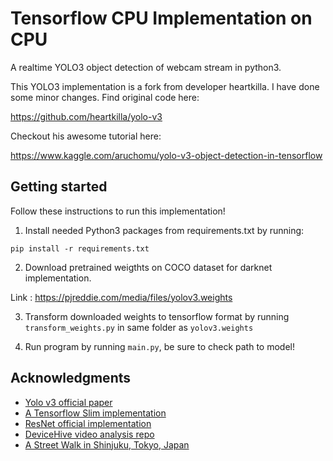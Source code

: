 # Tensorflow CPU Implementation on CPU
A realtime YOLO3 object detection of webcam stream in python3.

This YOLO3 implementation is a fork from developer heartkilla.
I have done some minor changes.
Find original code here:

https://github.com/heartkilla/yolo-v3

Checkout his awesome tutorial here:

https://www.kaggle.com/aruchomu/yolo-v3-object-detection-in-tensorflow

## Getting started
Follow these instructions to run this implementation!

1. Install needed Python3 packages from requirements.txt by running:

```
pip install -r requirements.txt
```

2. Download pretrained weigthts on COCO dataset for darknet implementation.

Link : https://pjreddie.com/media/files/yolov3.weights

3. Transform downloaded weights to tensorflow format by running `transform_weights.py` in same folder as `yolov3.weights`

4. Run program by running `main.py`, be sure to check path to model!

## Acknowledgments
* [Yolo v3 official paper](https://arxiv.org/abs/1804.02767)
* [A Tensorflow Slim implementation](https://github.com/mystic123/tensorflow-yolo-v3)
* [ResNet official implementation](https://github.com/tensorflow/models/tree/master/official/resnet)
* [DeviceHive video analysis repo](https://github.com/devicehive/devicehive-video-analysis)
* [A Street Walk in Shinjuku, Tokyo, Japan](https://www.youtube.com/watch?v=kZ7caIK4RXI)
